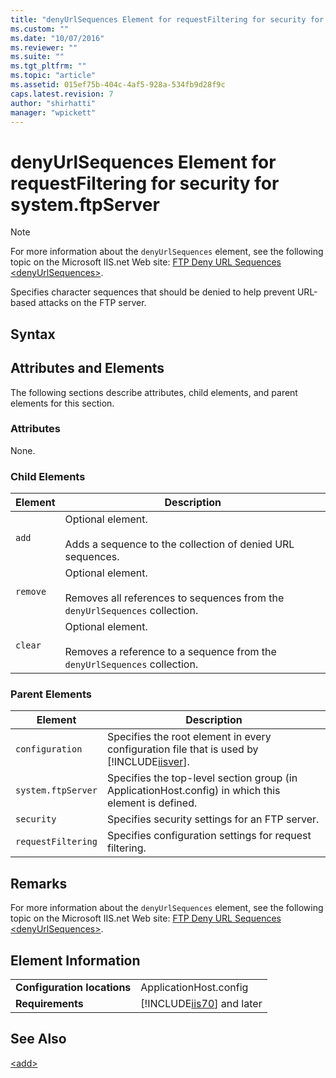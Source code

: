 ```yaml
---
title: "denyUrlSequences Element for requestFiltering for security for system.ftpServer | Microsoft Docs"
ms.custom: ""
ms.date: "10/07/2016"
ms.reviewer: ""
ms.suite: ""
ms.tgt_pltfrm: ""
ms.topic: "article"
ms.assetid: 015ef75b-404c-4af5-928a-534fb9d28f9c
caps.latest.revision: 7
author: "shirhatti"
manager: "wpickett"
---
```

# denyUrlSequences Element for requestFiltering for security for system.ftpServer
> [!NOTE]
>  For more information about the `denyUrlSequences` element, see the following topic on the Microsoft IIS.net Web site: [FTP Deny URL Sequences \<denyUrlSequences>](http://www.iis.net/ConfigReference/system.ftpServer/security/requestFiltering/denyUrlSequences).  
  
 Specifies character sequences that should be denied to help prevent URL-based attacks on the FTP server.  
  
## Syntax  
  
## Attributes and Elements  
 The following sections describe attributes, child elements, and parent elements for this section.  
  
### Attributes  
 None.  
  
### Child Elements  
  
|Element|Description|  
|-------------|-----------------|  
|`add`|Optional element.<br /><br /> Adds a sequence to the collection of denied URL sequences.|  
|`remove`|Optional element.<br /><br /> Removes all references to sequences from the `denyUrlSequences` collection.|  
|`clear`|Optional element.<br /><br /> Removes a reference to a sequence from the `denyUrlSequences` collection.|  
  
### Parent Elements  
  
|Element|Description|  
|-------------|-----------------|  
|`configuration`|Specifies the root element in every configuration file that is used by [!INCLUDE[iisver](../../reference/admin/includes/iisver-md.md)].|  
|`system.ftpServer`|Specifies the top-level section group (in ApplicationHost.config) in which this element is defined.|  
|`security`|Specifies security settings for an FTP server.|  
|`requestFiltering`|Specifies configuration settings for request filtering.|  
  
## Remarks  
 For more information about the `denyUrlSequences` element, see the following topic on the Microsoft IIS.net Web site: [FTP Deny URL Sequences \<denyUrlSequences>](http://www.iis.net/ConfigReference/system.ftpServer/security/requestFiltering/denyUrlSequences).  
  
## Element Information  
  
|||  
|-|-|  
|**Configuration locations**|ApplicationHost.config|  
|**Requirements**|[!INCLUDE[iis70](../../reference/admin/includes/iis70-md.md)] and later|  
  
## See Also  
 [\<add>](../../reference/admin/add-element-for-denyurlsequences-for-system-ftpserver.md)